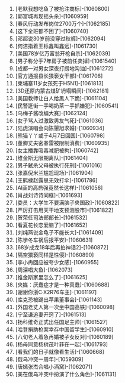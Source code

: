 
1. [老默我想吃鱼了被抢注商标]-[1060800]
1. [郭富城再现摇头杀]-[1060959]
1. [春风行动发布岗位2700万个]-[1062185]
1. [这下全班都不困了]-[1060740]
1. [邓超说30岁前没穿过秋裤]-[1062094]
1. [何洁指着王栎鑫叫鑫远]-[1061730]
1. [美国78岁亿万富翁开枪自杀]-[1062039]
1. [男子称分手7年房子被前任卖掉]-[1061540]
1. [成都一对男女深夜打捞地沟油]-[1061272]
1. [官方通报县长猥亵女干部]-[1061708]
1. [柬埔寨11岁女孩死于H5N1]-[1061813]
1. [3D还原内蒙古煤矿坍塌瞬间]-[1062181]
1. [美国教师让白人给黑人下跪]-[1061104]
1. [民警逛街一手喝奶茶一手抓嫌犯]-[1060541]
1. [乌梅子酱改编大赛]-[1062124]
1. [女子骂人过激致男友气死]-[1061036]
1. [陆虎演唱会向陈曌旭求婚]-[1060934]
1. [熊猫丫丫或于4月7日回国]-[1060798]
1. [董卿丈夫密春雷被限制消费]-[1060935]
1. [女主播靠吸毒减肥被拘]-[1060742]
1. [维金斯无限期离队]-[1061404]
1. [男子弑杀父母被执行死刑]-[1061016]
1. [张嘉倪米兰尴尬现场]-[1061904]
1. [王鹤棣赵露思无效打伞]-[1061786]
1. [AI画的高启强竟然长这样]-[1061056]
1. [肖战刘诗诗同框]-[1061693]
1. [委员：大学生不要满脑子央国政]-[1060822]
1. [严厉打击用天干地支预测股市]-[1061822]
1. [贺荣任司法部部长]-[1061532]
1. [看夏花长恋爱脑了]-[1061652]
1. [刘纯燕说金龟子不能长大]-[1061409]
1. [陈学冬车祸后报平安]-[1060631]
1. [68岁成龙18年后再拍神话2]-[1060872]
1. [隔空猥亵同样是性侵]-[1060890]
1. [李小冉回应被夸少女感]-[1060955]
1. [周深唱大鱼]-[1062073]
1. [维金斯家里怎么了]-[1061625]
1. [央媒：厌蠢症才是一种真蠢]-[1060688]
1. [谢谢你浙C·X2R76车主]-[1061197]
1. [库克恐被踢出苹果董事会]-[1061143]
1. [外国老丈人第一次坐中国高铁]-[1060098]
1. [宁至谦追妻开窍了]-[1061513]
1. [扬科维奇正式出任国足主帅]-[1061527]
1. [哈登捐助枪案幸存中国留学生]-[1060910]
1. [八旬老人着急再婚被子女反对]-[1060189]
1. [杨母同意杨树茂叶菲在一起]-[1061793]
1. [看我们的日子就像看生活]-[1060668]
1. [俄乌冲突一周年]-[1059309]
1. [唐嫣张杰合唱小酒窝]-[1062071]
1. [美在俄乌冲突中扮演了什么角色]-[1061131]